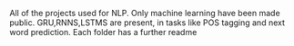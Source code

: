 All of the projects used for NLP.
Only machine learning have been made public.
GRU,RNNS,LSTMS are present, in tasks like POS tagging and next word prediction.
Each folder has a further readme
